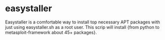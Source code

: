 # easystaller
Easystaller is a comfortable way to install top necessary APT packages with just using easystaller.sh as a root user. This scrip will install {from python to metasploit-framework about 45+ packages}.
